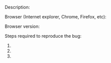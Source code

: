 Description: 


Browser (Internet explorer, Chrome, Firefox, etc):


Browser version:


Steps required to reproduce the bug:

1. 
2. 
3. 

